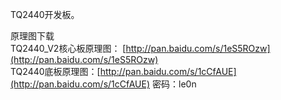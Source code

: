 
TQ2440开发板。

原理图下载    
TQ2440_V2核心板原理图： [http://pan.baidu.com/s/1eS5ROzw](http://pan.baidu.com/s/1eS5ROzw)    
TQ2440底板原理图：[http://pan.baidu.com/s/1cCfAUE](http://pan.baidu.com/s/1cCfAUE) 密码：le0n
